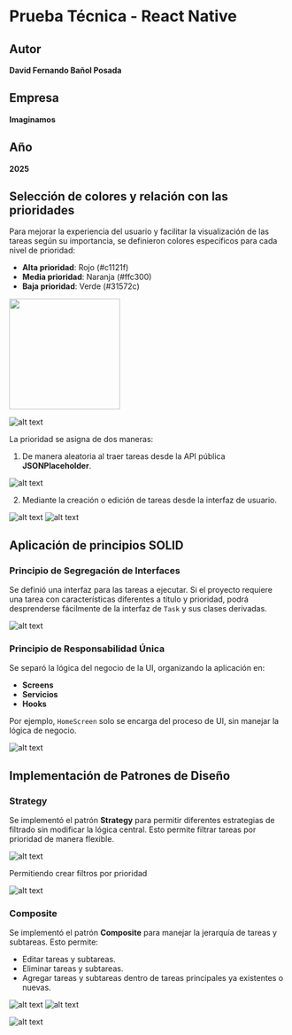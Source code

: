 # Prueba Técnica - React Native

## Autor
**David Fernando Bañol Posada**

## Empresa
**Imaginamos**

## Año
**2025**

## Selección de colores y relación con las prioridades
Para mejorar la experiencia del usuario y facilitar la visualización de las tareas según su importancia, se definieron colores específicos para cada nivel de prioridad:

- **Alta prioridad**: Rojo (#c1121f)
- **Media prioridad**: Naranja (#ffc300)
- **Baja prioridad**: Verde (#31572c)

<img src="https://drive.google.com/file/d/1EgPnAS2GwXU-RUVyw0CLUaIILZHVoxJ-/view?usp=drive_link" width="200" height="200" />

![alt text](https://drive.google.com/file/d/1EgPnAS2GwXU-RUVyw0CLUaIILZHVoxJ-/view?usp=drive_link)



La prioridad se asigna de dos maneras:



1. De manera aleatoria al traer tareas desde la API pública **JSONPlaceholder**.

![alt text](image-1.png)


2. Mediante la creación o edición de tareas desde la interfaz de usuario.

![alt text](image.png)
![alt text](image-2.png)

## Aplicación de principios SOLID
### Principio de Segregación de Interfaces
Se definió una interfaz para las tareas a ejecutar. Si el proyecto requiere una tarea con características diferentes a título y prioridad, podrá desprenderse fácilmente de la interfaz de `Task` y sus clases derivadas.

![alt text](image-3.png)

### Principio de Responsabilidad Única
Se separó la lógica del negocio de la UI, organizando la aplicación en:
- **Screens**
- **Servicios**
- **Hooks**

Por ejemplo, `HomeScreen` solo se encarga del proceso de UI, sin manejar la lógica de negocio.

![alt text](image-4.png)

## Implementación de Patrones de Diseño
### Strategy
Se implementó el patrón **Strategy** para permitir diferentes estrategias de filtrado sin modificar la lógica central. Esto permite filtrar tareas por prioridad de manera flexible.

![alt text](image-5.png)

Permitiendo crear filtros por prioridad

![alt text](image-6.png)

### Composite
Se implementó el patrón **Composite** para manejar la jerarquía de tareas y subtareas. Esto permite:
- Editar tareas y subtareas.
- Eliminar tareas y subtareas.
- Agregar tareas y subtareas dentro de tareas principales ya existentes o nuevas.

![alt text](image-7.png)
![alt text](image-8.png)

![alt text](image-9.png)